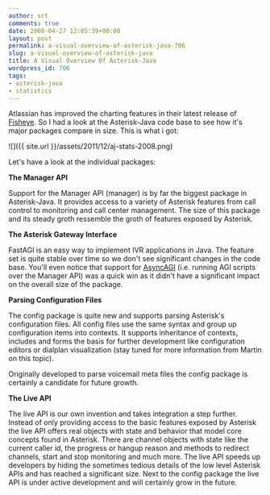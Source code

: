 ```yaml
---
author: srt
comments: true
date: 2008-04-27 12:05:39+00:00
layout: post
permalink: a-visual-overview-of-asterisk-java-706
slug: a-visual-overview-of-asterisk-java
title: A Visual Overview Of Asterisk-Java
wordpress_id: 706
tags:
- asterisk-java
- statistics
---
```



Atlassian has improved the charting features in their latest release of [Fisheye](http://www.atlassian.com/software/fisheye/). So I had a look at the Asterisk-Java code base to see how it's major packages compare in size. This is what i got:



![]({{ site.url }}/assets/2011/12/aj-stats-2008.png)


Let's have a look at the individual packages:




**The Manager API**





Support for the Manager API (manager) is by far the biggest package in Asterisk-Java. It provides access to a variety of Asterisk features from call control to monitoring and call center management. The size of this package and its steady groth ressemble the groth of features exposed by Asterisk.





**The Asterisk Gateway Interface**





FastAGI is an easy way to implement IVR applications in Java. The feature set is quite stable over time so we don't see significant changes in the code base. You'll even notice that support for [AsyncAGI](/asterisk-java/2008/04/05/preview_support_for_asyncagi.html) (i.e. running AGI scripts over the Manager API) was a quick win as it didn't have a significant impact on the overall size of the package.





**Parsing Configuration Files**





The config package is quite new and supports parsing Asterisk's configuration files. All config files use the same syntax and group up configuration items into contexts. It supports inheritance of contexts, includes and forms the basis for further development like configuration editors or dialplan visualization (stay tuned for more information from Martin on this topic).  

Originally developed to parse voicemail meta files the config package is certainly a candidate for future growth.





**The Live API**





The live API is our own invention and takes integration a step further. Instead of only providing access to the basic features exposed by Asterisk the live API offers real objects with state and behavior that model core concepts found in Asterisk. There are channel objects with state like the current caller id, the progress or hangup reason and methods to redirect channels, start and stop monitoring and much more.
The live API speeds up developers by hiding the sometimes tedious details of the low level Asterisk APIs and has reached a significant size. Next to the config package the live API is under active development and will certainly grow in the future.




